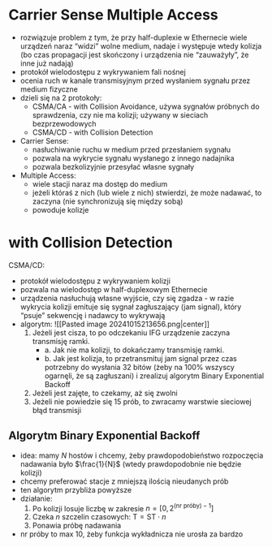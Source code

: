 # Carrier Sense Multiple Access

- rozwiązuje problem z tym, że przy half-duplexie w Ethernecie wiele urządzeń naraz “widzi” wolne medium, nadaje i występuje wtedy kolizja (bo czas propagacji jest skończony i urządzenia nie “zauważyły”, że inne już nadają)
- protokół wielodostępu z wykrywaniem fali nośnej
- ocenia ruch w kanale transmisyjnym przed wysłaniem sygnału przez medium fizyczne
- dzieli się na 2 protokoły:
	- CSMA/CA - with Collision Avoidance, używa sygnałów próbnych do sprawdzenia, czy nie ma kolizji; używany w sieciach bezprzewodowych
	- CSMA/CD - with Collision Detection
- Carrier Sense:
	- nasłuchiwanie ruchu w medium przed przesłaniem sygnału
	- pozwala na wykrycie sygnału wysłanego z innego nadajnika
	- pozwala bezkolizyjnie przesyłać własne sygnały
- Multiple Access:
	- wiele stacji naraz ma dostęp do medium
	- jeżeli któraś z nich (lub wiele z nich) stwierdzi, że może nadawać, to zaczyna (nie synchronizują się między sobą)
	- powoduje kolizje

# with Collision Detection

CSMA/CD:
- protokół wielodostępu z wykrywaniem kolizji
- pozwala na wielodostęp w half-duplexowym Ethernecie
- urządzenia nasłuchują własne wyjście, czy się zgadza - w razie wykrycia kolizji emituje się sygnał zagłuszający (jam signal), który “psuje” sekwencję i nadawcy to wykrywają
- algorytm: ![[Pasted image 20241015213656.png|center]]
	1. Jeżeli jest cisza, to po odczekaniu IFG urządzenie zaczyna transmisję ramki.
		- a. Jak nie ma kolizji, to dokańczamy transmisję ramki.
		- b. Jak jest kolizja, to przetransmituj jam signal przez czas potrzebny do wysłania 32 bitów (żeby na 100% wszyscy ogarnęli, że są zagłuszani) i zrealizuj algorytm Binary Exponential Backoff
	2. Jeżeli jest zajęte, to czekamy, aż się zwolni
	3. Jeżeli nie powiedzie się 15 prób, to zwracamy warstwie sieciowej błąd transmisji
## Algorytm Binary Exponential Backoff

- idea: mamy $N$ hostów i chcemy, żeby prawdopodobieństwo rozpoczęcia nadawania było $\frac{1}{N}$ (wtedy prawdopodobnie nie będzie kolizji)
- chcemy preferować stacje z mniejszą ilością nieudanych prób
- ten algorytm przybliża powyższe
- działanie:
	1. Po kolizji losuje liczbę w zakresie $n = [0, 2^{(\text{nr próby}) - 1}]$
	2. Czeka $n$ szczelin czasowych: $\text{T} = \text{ST} \cdot  n$
	3. Ponawia próbę nadawania
- nr próby to max 10, żeby funkcja wykładnicza nie urosła za bardzo
